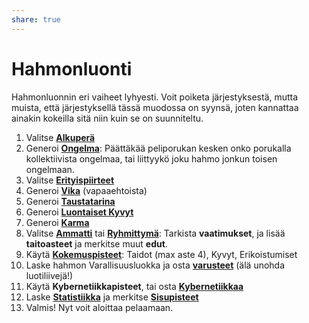 ```yaml
---
share: true
---
```

# Hahmonluonti

Hahmonluonnin eri vaiheet lyhyesti. Voit poiketa järjestyksestä, mutta muista, että järjestyksellä tässä muodossa on syynsä, joten kannattaa ainakin kokeilla sitä niin kuin se on suunniteltu.

1. Valitse **[Alkuperä](./Alkuper%C3%A4/index.md)**
2. Generoi **[Ongelma](./Ongelma.md)**: Päättäkää peliporukan kesken onko porukalla kollektiivista ongelmaa, tai liittyykö joku hahmo jonkun toisen ongelmaan.
4. Valitse  **[Erityispiirteet](./Erityispiirteet.md)**
5. Generoi  **[Vika](./Viat.md)** (vapaaehtoista)
6. Generoi  **[Taustatarina](./Taustatarina.md)**
7. Generoi **[Luontaiset Kyvyt](./Kyvyt.md)**
9. Generoi **[Karma](./Karma.md)**
10. Valitse **[Ammatti](./Ammatit.md)** tai **[Ryhmittymä](./Ryhmittym%C3%A4.md)**: Tarkista **vaatimukset**, ja lisää **taitoasteet** ja merkitse muut **edut**.
11. Käytä **[Kokemuspisteet](./Kokemus.md)**: Taidot (max aste 4), Kyvyt, Erikoistumiset
12. Laske hahmon Varallisuusluokka ja osta **[varusteet](../04-Varusteet/index.md)** (älä unohda luotiliivejä!)
13. Käytä **Kybernetiikkapisteet**, tai osta  **[Kybernetiikkaa](../04-Varusteet/Kybernetiikka.md)**
14. Laske  **[Statistiikka](./Statistiikka.md)** ja merkitse **[Sisupisteet](./Sisu.md)**
15. Valmis! Nyt voit aloittaa pelaamaan.